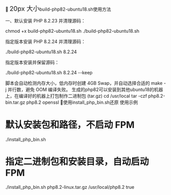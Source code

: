 
🚀 <span style="font-size:20px">20px 大小</span>build-php82-ubuntu18.sh使用方法

一、默认安装 PHP 8.2.23 并清理源码：

chmod +x build-php82-ubuntu18.sh
./build-php82-ubuntu18.sh


指定版本安装 PHP 8.2.24 并清理源码：

./build-php82-ubuntu18.sh 8.2.24


指定版本安装并保留源码：

./build-php82-ubuntu18.sh 8.2.24 --keep


脚本会自动检测内存大小，低内存时创建 4GB Swap，并自动选择合适的 make -j 并行数，避免 OOM 编译失败。
生成的php82可以安装到其他ubuntu18的机器上，在编译好的机器上打包制作二进制包 (tar.gz)
cd /usr/local
tar -czf php8.2-bin.tar.gz php8.2 openssl
🚀使用install_php_bin.sh还原
使用示例
# 默认安装包和路径，不启动 FPM
./install_php_bin.sh

# 指定二进制包和安装目录，自动启动 FPM
./install_php_bin.sh php8.2-linux.tar.gz /usr/local/php8.2 true
